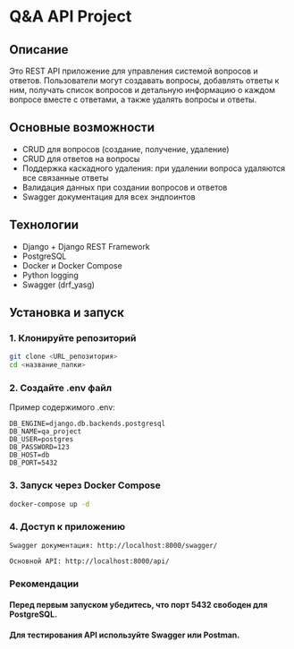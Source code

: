 # Q&A API Project

## Описание
Это REST API приложение для управления системой вопросов и ответов. Пользователи могут создавать вопросы, добавлять ответы к ним, получать список вопросов и детальную информацию о каждом вопросе вместе с ответами, а также удалять вопросы и ответы.

## Основные возможности
- CRUD для вопросов (создание, получение, удаление)  
- CRUD для ответов на вопросы  
- Поддержка каскадного удаления: при удалении вопроса удаляются все связанные ответы  
- Валидация данных при создании вопросов и ответов  
- Swagger документация для всех эндпоинтов  

## Технологии
- Django + Django REST Framework  
- PostgreSQL  
- Docker и Docker Compose  
- Python logging  
- Swagger (drf_yasg)

## Установка и запуск

### 1. Клонируйте репозиторий
```bash
git clone <URL_репозитория>
cd <название_папки>
```

### 2. Создайте .env файл
Пример содержимого .env:
```
DB_ENGINE=django.db.backends.postgresql
DB_NAME=qa_project
DB_USER=postgres
DB_PASSWORD=123
DB_HOST=db
DB_PORT=5432
```

### 3. Запуск через Docker Compose
```bash
docker-compose up -d
```

### 4. Доступ к приложению
```
Swagger документация: http://localhost:8000/swagger/

Основной API: http://localhost:8000/api/
```

### Рекомендации

#### Перед первым запуском убедитесь, что порт 5432 свободен для PostgreSQL.

#### Для тестирования API используйте Swagger или Postman.